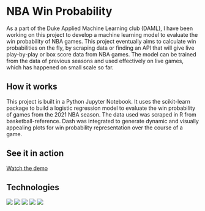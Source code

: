 # NBA Win Probability
As a part of the Duke Applied Machine Learning club (DAML), I have been working on this project to develop a machine learning model to evaluate the win probability of NBA games. This project eventually aims to calculate win probabilities on the fly, by scraping data or finding an API that will give live play-by-play or box score data from NBA games. The model can be trained from the data of previous seasons and used effectively on live games, which has happened on small scale so far.

## How it works
This project is built in a Python Jupyter Notebook. It uses the scikit-learn package to build a logistic regression model to evaluate the win probability of games from the 2021 NBA season. The data used was scraped in R from basketball-reference. Dash was integrated to generate dynamic and visually appealing plots for win probability representation over the course of a game.

## See it in action
[Watch the demo](https://youtu.be/2kM2T-4UvSk)

## Technologies
<img src="https://img.shields.io/badge/python-3670A0?style=for-the-badge&logo=python&logoColor=ffdd54"/>
<img src="https://img.shields.io/badge/dash-008DE4?style=for-the-badge&logo=dash&logoColor=white"/>
<img src="https://img.shields.io/badge/r-%23276DC3.svg?style=for-the-badge&logo=r&logoColor=white"/>
<img src="https://img.shields.io/badge/pandas-%23150458.svg?style=for-the-badge&logo=pandas&logoColor=white"/>
<img src="https://img.shields.io/badge/scikit--learn-%23F7931E.svg?style=for-the-badge&logo=scikit-learn&logoColor=white"/>